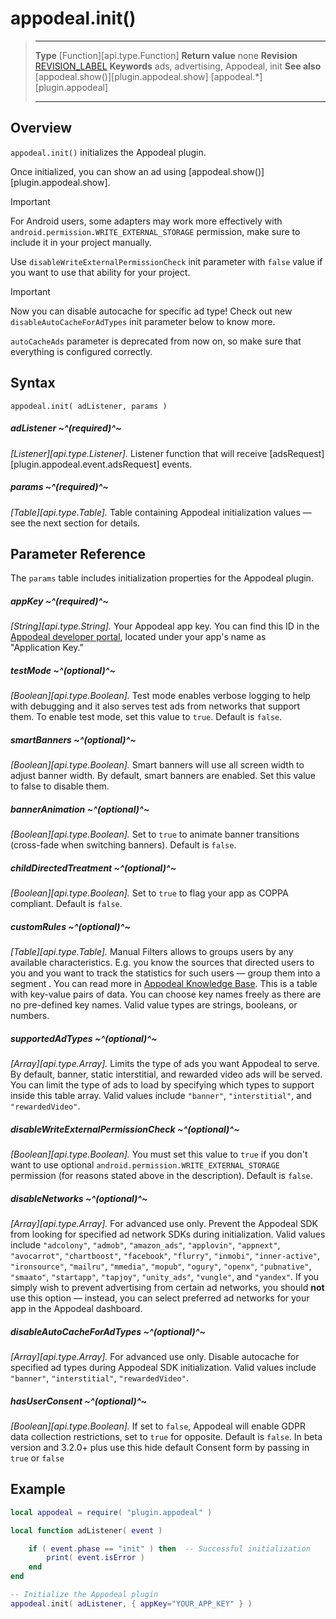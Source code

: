 # appodeal.init()

> --------------------- ------------------------------------------------------------------------------------------
> __Type__              [Function][api.type.Function]
> __Return value__      none
> __Revision__          [REVISION_LABEL](REVISION_URL)
> __Keywords__          ads, advertising, Appodeal, init
> __See also__          [appodeal.show()][plugin.appodeal.show]
>						[appodeal.*][plugin.appodeal]
> --------------------- ------------------------------------------------------------------------------------------


## Overview

`appodeal.init()` initializes the Appodeal plugin.

Once initialized, you can show an ad using [appodeal.show()][plugin.appodeal.show].

<div class="guide-notebox-imp">
<div class="notebox-title-imp">Important</div>

For Android users, some adapters may work more effectively with `android.permission.WRITE_EXTERNAL_STORAGE` permission, make sure to include it in your project manually.

Use `disableWriteExternalPermissionCheck` init parameter with `false` value if you want to use that ability for your project.

</div>

<div class="guide-notebox-imp">
<div class="notebox-title-imp">Important</div>

Now you can disable autocache for specific ad type! Check out new `disableAutoCacheForAdTypes` init parameter below to know more.

`autoCacheAds` parameter is deprecated from now on, so make sure that everything is configured correctly.

</div>

## Syntax

	appodeal.init( adListener, params )

##### adListener ~^(required)^~
_[Listener][api.type.Listener]._ Listener function that will receive [adsRequest][plugin.appodeal.event.adsRequest] events.

##### params ~^(required)^~
_[Table][api.type.Table]._ Table containing Appodeal initialization values &mdash; see the next section for details.


## Parameter Reference

The `params` table includes initialization properties for the Appodeal plugin.

##### appKey ~^(required)^~
_[String][api.type.String]._ Your Appodeal app key. You can find this ID in the [Appodeal developer portal](https://www.appodeal.com/apps), located under your app's name as "Application&nbsp;Key."

##### testMode ~^(optional)^~
_[Boolean][api.type.Boolean]._ Test mode enables verbose logging to help with debugging and it also serves test ads from networks that support them. To enable test mode, set this value to `true`. Default is `false`.

##### smartBanners ~^(optional)^~
_[Boolean][api.type.Boolean]._ Smart banners will use all screen width to adjust banner width. By default, smart banners are enabled. Set this value to false to disable them.

##### bannerAnimation ~^(optional)^~
_[Boolean][api.type.Boolean]._ Set to `true` to animate banner transitions <nobr>(cross-fade when</nobr> switching&nbsp;banners). Default is `false`.

##### childDirectedTreatment ~^(optional)^~
_[Boolean][api.type.Boolean]._ Set to `true` to flag your app as COPPA compliant. Default is `false`.

##### customRules ~^(optional)^~
_[Table][api.type.Table]._ Manual Filters allows to groups users by any available characteristics. E.g. you know the sources that directed users to you and you want to track the statistics for such users — group them into a segment . You can read more in [Appodeal Knowledge Base](http://faq.appodeal.com/segments). This is a table with <nobr>key-value</nobr> pairs of data. You can choose key names freely as there are no <nobr>pre-defined</nobr> key names. Valid value types are strings, booleans, or numbers.

##### supportedAdTypes ~^(optional)^~
_[Array][api.type.Array]._ Limits the type of ads you want Appodeal to serve. By default, banner, static interstitial, and rewarded video ads will be served. You can limit the type of ads to load by specifying which types to support inside this table array. Valid values include `"banner"`, `"interstitial"`, and `"rewardedVideo"`.

##### disableWriteExternalPermissionCheck ~^(optional)^~
_[Boolean][api.type.Boolean]._ You must set this value to `true` if you don't want to use optional `android.permission.WRITE_EXTERNAL_STORAGE` permission (for reasons stated above in the description). Default is `false`.

##### disableNetworks ~^(optional)^~
_[Array][api.type.Array]._ For advanced use only. Prevent the Appodeal SDK from looking for specified ad network SDKs during initialization. Valid values include `"adcolony"`, `"admob"`, `"amazon_ads"`, `"applovin"`, `"appnext"`, `"avocarrot"`, `"chartboost"`, `"facebook"`, `"flurry"`, `"inmobi"`, `"inner-active"`, `"ironsource"`, `"mailru"`, `"mmedia"`, `"mopub"`, `"ogury"`, `"openx"`, `"pubnative"`, `"smaato"`, `"startapp"`, `"tapjoy"`, `"unity_ads"`, `"vungle"`, and `"yandex"`. If you simply wish to prevent advertising from certain ad networks, you should __not__ use this option&nbsp;&mdash; instead, you can select preferred ad networks for your app in the Appodeal dashboard.

##### disableAutoCacheForAdTypes ~^(optional)^~
_[Array][api.type.Array]._ For advanced use only. Disable autocache for specified ad types during Appodeal SDK initialization. Valid values include `"banner"`, `"interstitial"`, `"rewardedVideo"`.

##### hasUserConsent ~^(optional)^~
_[Boolean][api.type.Boolean]._ If set to `false`, Appodeal will enable GDPR data collection restrictions, set to `true` for opposite. Default is `false`. In beta version and 3.2.0+ plus use this hide default Consent form by passing in `true` or `false`


## Example

``````lua
local appodeal = require( "plugin.appodeal" )

local function adListener( event )

	if ( event.phase == "init" ) then  -- Successful initialization
		print( event.isError )
	end
end

-- Initialize the Appodeal plugin
appodeal.init( adListener, { appKey="YOUR_APP_KEY" } )
``````
